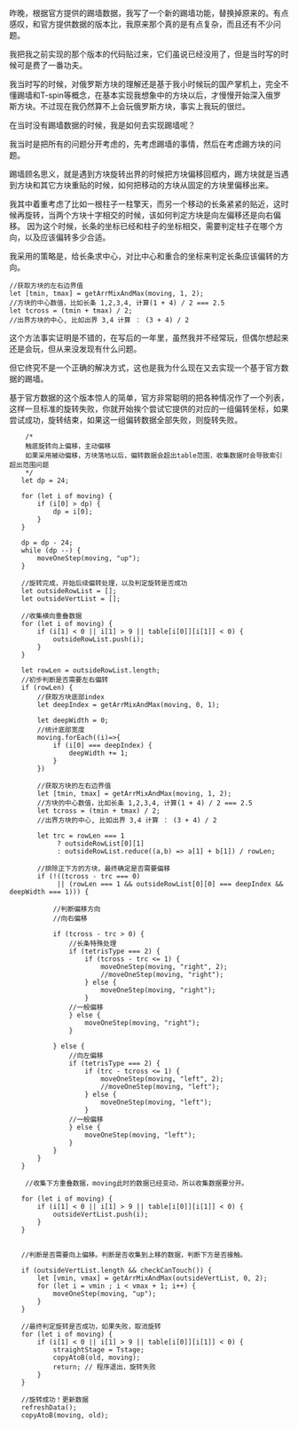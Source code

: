 昨晚，根据官方提供的踢墙数据，我写了一个新的踢墙功能，替换掉原来的。有点感叹，和官方提供数据的版本比，我原来那个真的是有点复杂，而且还有不少问题。

我把我之前实现的那个版本的代码贴过来，它们虽说已经没用了，但是当时写的时候可是费了一番功夫。

我当时写的时候，对俄罗斯方块的理解还是基于我小时候玩的国产掌机上，完全不懂踢墙和T-spin等概念，在基本实现我想象中的方块以后，才慢慢开始深入俄罗斯方块。不过现在我仍然算不上会玩俄罗斯方块，事实上我玩的很烂。

在当时没有踢墙数据的时候，我是如何去实现踢墙呢？

我当时是把所有的问题分开考虑的，先考虑踢墙的事情，然后在考虑踢方块的问题。

踢墙顾名思义，就是遇到方块旋转出界的时候把方块偏移回框内，踢方块就是当遇到方块和其它方块重贴的时候，如何把移动的方块从固定的方块里偏移出来。

我其中着重考虑了比如一根柱子一柱擎天，而另一个移动的长条紧紧的贴近，这时候再旋转，当两个方块十字相交的时候，该如何判定方块是向左偏移还是向右偏移。
因为这个时候，长条的坐标已经和柱子的坐标相交，需要判定柱子在哪个方向，以及应该偏转多少合适。

我采用的策略是，给长条求中心，对比中心和重合的坐标来判定长条应该偏转的方向。

```
//获取方块的左右边界值
let [tmin, tmax] = getArrMixAndMax(moving, 1, 2);
//方块的中心数值，比如长条 1,2,3,4, 计算(1 + 4) / 2 === 2.5
let tcross = (tmin + tmax) / 2;
//出界方块的中心, 比如出界 3,4 计算 ： (3 + 4) / 2
```
这个方法事实证明是不错的，在写后的一年里，虽然我并不经常玩，但偶尔想起来还是会玩，但从来没发现有什么问题。

但它终究不是一个正确的解决方式，这也是我为什么现在又去实现一个基于官方数据的踢墙。

基于官方数据的这个版本惊人的简单，官方非常聪明的把各种情况作了一个列表，这样一旦标准的旋转失败，你就开始挨个尝试它提供的对应的一组偏转坐标，如果尝试成功，旋转结束，如果这一组偏转数据全部失败，则旋转失败。




```
    /*
    触底旋转向上偏移，主动偏移
    如果采用被动偏移，方块落地以后，偏转数据会超出table范围，收集数据时会导致索引超出范围问题
    */
   let dp = 24;
    
   for (let i of moving) {
       if (i[0] > dp) {
           dp = i[0];
       }
   }

   dp = dp - 24;
   while (dp --) {
       moveOneStep(moving, "up");
   }

   //旋转完成，开始后续偏转处理，以及判定旋转是否成功
   let outsideRowList = [];
   let outsideVertList = [];

   //收集横向重叠数据
   for (let i of moving) {
       if (i[1] < 0 || i[1] > 9 || table[i[0]][i[1]] < 0) {
           outsideRowList.push(i);
       }
   }

   let rowLen = outsideRowList.length;
   //初步判断是否需要左右偏转
   if (rowLen) {
       //获取方块底部index
       let deepIndex = getArrMixAndMax(moving, 0, 1);
      
       let deepWidth = 0;
       //统计底部宽度
       moving.forEach((i)=>{
           if (i[0] === deepIndex) {
               deepWidth += 1;
           }
       })
       
       //获取方块的左右边界值
       let [tmin, tmax] = getArrMixAndMax(moving, 1, 2);
       //方块的中心数值，比如长条 1,2,3,4, 计算(1 + 4) / 2 === 2.5
       let tcross = (tmin + tmax) / 2;
       //出界方块的中心, 比如出界 3,4 计算 ： (3 + 4) / 2

       let trc = rowLen === 1 
            ? outsideRowList[0][1] 
            : outsideRowList.reduce((a,b) => a[1] + b[1]) / rowLen;

       //排除正下方的方块，最终确定是否需要偏移
       if (!((tcross - trc === 0) 
            || (rowLen === 1 && outsideRowList[0][0] === deepIndex && deepWidth === 1))) {

           //判断偏移方向
           //向右偏移

           if (tcross - trc > 0) {
               //长条特殊处理
               if (tetrisType === 2) {
                   if (tcross - trc <= 1) {
                       moveOneStep(moving, "right", 2);
                       //moveOneStep(moving, "right");
                   } else {
                       moveOneStep(moving, "right");
                   }
               //一般偏移
               } else {
                   moveOneStep(moving, "right");
               }

           } else {
               //向左偏移
               if (tetrisType === 2) {
                   if (trc - tcross <= 1) {
                       moveOneStep(moving, "left", 2);
                       //moveOneStep(moving, "left");
                   } else {
                       moveOneStep(moving, "left");
                   }
               //一般偏移
               } else {
                   moveOneStep(moving, "left");
               }
           }
       }
   }
    
    //收集下方重叠数据，moving此时的数据已经变动，所以收集数据要分开。
    
   for (let i of moving) {
       if (i[1] < 0 || i[1] > 9 || table[i[0]][i[1]] < 0) {
           outsideVertList.push(i);
       }
   }

   
   //判断是否需要向上偏移。判断是否收集到上移的数据，判断下方是否接触。
   
   if (outsideVertList.length && checkCanTouch()) {
       let [vmin, vmax] = getArrMixAndMax(outsideVertList, 0, 2);
       for (let i = vmin ; i < vmax + 1; i++) {
           moveOneStep(moving, "up");
       }
   }
   
   //最终判定旋转是否成功，如果失败，取消旋转
   for (let i of moving) {
       if (i[1] < 0 || i[1] > 9 || table[i[0]][i[1]] < 0) {
           straightStage = Tstage;
           copyAtoB(old, moving);
           return; // 程序退出，旋转失败
       }
   }

   //旋转成功！更新数据
   refreshData();
   copyAtoB(moving, old);
```